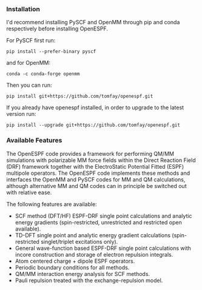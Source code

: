 ### Installation

I'd recommend installing PySCF and OpenMM through pip and conda respectively before installing OpenESPF.

For PySCF first run:
```
pip install --prefer-binary pyscf
```
and for OpenMM:
```
conda -c conda-forge openmm
```
Then you can run:
```
pip install git+https://github.com/tomfay/openespf.git
```
If you already have openespf installed, in order to upgrade to the latest version run:
```
pip install --upgrade git+https://github.com/tomfay/openespf.git
```

### Available Features

The OpenESPF code provides a framework for performing QM/MM simulations with polarizable MM force fields within the Direct Reaction Field (DRF) framework together with the ElectroStatic Potential Fitted (ESPF) multipole operators. The OpenESPF code implements these methods and interfaces the OpenMM and PySCF codes for MM and QM calculations, although alternative MM and QM codes can in principle be switched out with relative ease. 

The following features are available:

* SCF method (DFT/HF) ESPF-DRF single point calculations and analytic energy gradients (spin-restricted, unrestricted and restricted open available).
* TD-DFT single point and analytic energy gradient calculations (spin-restricted singlet/triplet excitations only).
* General wave-function based ESPF-DRF single point calculations with incore construction and storage of electron repulsion integrals.
* Atom centered charge + dipole ESPF operators.
* Periodic boundary conditions for all methods.
* QM/MM interaction energy analysis for SCF methods.
* Pauli repulsion treated with the exchange-repulsion model.


